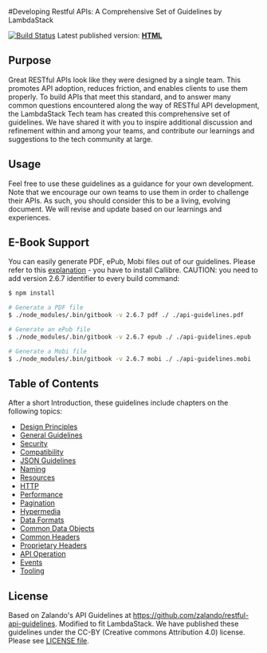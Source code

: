 #Developing Restful APIs: A Comprehensive Set of Guidelines by LambdaStack

[![Build Status](https://travis-ci.org/lambdastackio/restful-api-guidelines.svg?branch=master)](https://travis-ci.org/lambdastackio/restful-api-guidelines)
Latest published version: **[HTML](http://lambdastackio.github.io/restful-api-guidelines)**

Purpose
-------
Great RESTful APIs look like they were designed by a single team. This promotes API adoption, reduces friction, and enables clients to use them properly. To build APIs that meet this standard, and to answer many common questions encountered along the way of RESTful API development, the LambdaStack Tech team has created this comprehensive set of guidelines. We have shared it with you to inspire additional discussion and refinement within and among your teams, and contribute our learnings and suggestions to the tech community at large.

Usage
-----
Feel free to use these guidelines as a guidance for your own development. Note that we encourage our own teams to use them in order to challenge their APIs. As such, you should consider this to be a living, evolving document. We will revise and update based on our learnings and experiences.

E-Book Support
-----

You can easily generate PDF, ePub, Mobi files out of our guidelines. Please refer to this [explanation](https://toolchain.gitbook.com/ebook.html) - you have to install Callibre.
CAUTION: you need to add version 2.6.7 identifier to every build command:

  ```bash
  $ npm install

  # Generate a PDF file
  $ ./node_modules/.bin/gitbook -v 2.6.7 pdf ./ ./api-guidelines.pdf

  # Generate an ePub file
  $ ./node_modules/.bin/gitbook -v 2.6.7 epub ./ ./api-guidelines.epub

  # Generate a Mobi file
  $ ./node_modules/.bin/gitbook -v 2.6.7 mobi ./ ./api-guidelines.mobi
  ```

Table of Contents
-------
After a short Introduction, these guidelines include chapters on the following topics:
- [Design Principles](http://lambdastackio.github.io/restful-api-guidelines/design-principles/DesignPrinciples.html)
- [General Guidelines](http://lambdastackio.github.io/restful-api-guidelines/general-guidelines/GeneralGuidelines.html)
- [Security](http://lambdastackio.github.io/restful-api-guidelines/security/Security.html)
- [Compatibility](http://lambdastackio.github.io/restful-api-guidelines/compatibility/Compatibility.html)
- [JSON Guidelines](http://lambdastackio.github.io/restful-api-guidelines/json-guidelines/JsonGuidelines.html)
- [Naming](http://lambdastackio.github.io/restful-api-guidelines/naming/Naming.html)
- [Resources](http://lambdastackio.github.io/restful-api-guidelines/resources/Resources.html)
- [HTTP](http://lambdastackio.github.io/restful-api-guidelines/http/Http.html)
- [Performance](http://lambdastackio.github.io/restful-api-guidelines/performance/Performance.html)
- [Pagination](http://lambdastackio.github.io/restful-api-guidelines/pagination/Pagination.html)
- [Hypermedia](http://lambdastackio.github.io/restful-api-guidelines/hyper-media/Hypermedia.html)
- [Data Formats](http://lambdastackio.github.io/restful-api-guidelines/data-formats/DataFormats.html)
- [Common Data Objects](http://lambdastackio.github.io/restful-api-guidelines/common-data-objects/CommonDataObjects.html)
- [Common Headers](http://lambdastackio.github.io/restful-api-guidelines/headers/CommonHeaders.html)
- [Proprietary Headers](http://lambdastackio.github.io/restful-api-guidelines/headers/ProprietaryHeaders.html)
- [API Operation](http://lambdastackio.github.io/restful-api-guidelines/api-operation/ApiOperation.html)
- [Events](http://lambdastackio.github.io/restful-api-guidelines/events/events.html)
- [Tooling](http://lambdastackio.github.io/restful-api-guidelines/tooling/Tooling.html)

License
-------
Based on Zalando's API Guidelines at https://github.com/zalando/restful-api-guidelines. Modified to fit LambdaStack.
We have published these guidelines under the CC-BY (Creative commons Attribution 4.0) license. Please see [LICENSE file](LICENSE).
